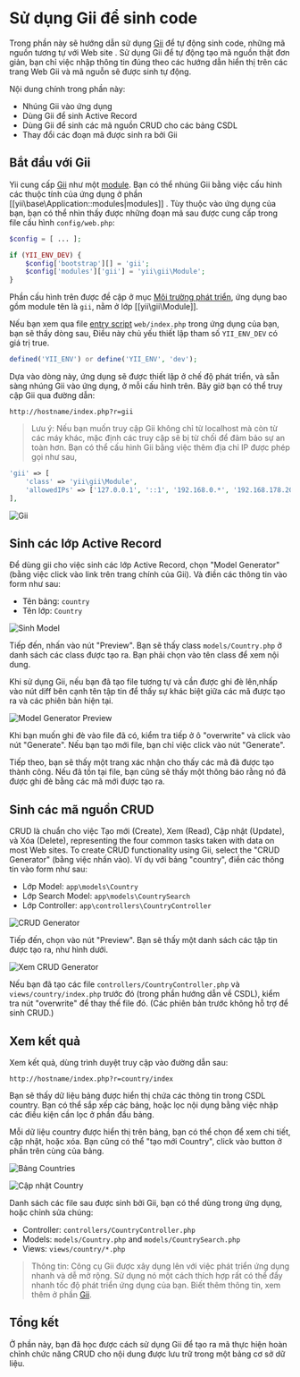 Sử dụng Gii để sinh code
========================

Trong phần này sẽ hướng dẫn sử dụng [Gii](tool-gii.md) để tự động sinh code, những mã nguồn tương tự với Web site
. Sử dụng Gii để tự động tạo mã nguồn thật đơn giản, bạn chỉ việc nhập thông tin đúng theo các hướng dẫn hiển thị trên các trang Web Gii và mã 
nguỗn sẽ được sinh tự động.

Nội dung chính trong phần này:

* Nhúng Gii vào ứng dụng
* Dùng Gii để sinh Active Record
* Dùng Gii để sinh các mã nguồn CRUD cho các bảng CSDL
* Thay đổi các đoạn mã được sinh ra bởi Gii


Bắt đầu với Gii <span id="starting-gii"></span>
------------

Yii cung cấp [Gii](tool-gii.md) như một [module](structure-modules.md). Bạn có thể nhúng Gii
bằng việc cấu hình các thuộc tính của ứng dụng ở phần [[yii\base\Application::modules|modules]] . Tùy thuộc vào ứng dụng của bạn, bạn có thể nhìn thấy được những đoạn mã sau được cung cấp trong file cấu hình `config/web.php`:

```php
$config = [ ... ];

if (YII_ENV_DEV) {
    $config['bootstrap'][] = 'gii';
    $config['modules']['gii'] = 'yii\gii\Module';
}
```

Phần cấu hình trên được đề cập ở mục [Môi trường phát triển](concept-configurations.md#environment-constants),
ứng dụng bao gồm module tên là `gii`, nằm ở lớp [[yii\gii\Module]].

Nếu bạn xem qua file [entry script](structure-entry-scripts.md) `web/index.php` trong ứng dụng của bạn, bạn sẽ thấy dòng sau, 
Điều này chủ yếu thiết lập tham số `YII_ENV_DEV` có giá trị true.

```php
defined('YII_ENV') or define('YII_ENV', 'dev');
```

Dựa vào dòng này, ứng dụng sẽ được thiết lập ở chế độ phát triển, và sẵn sàng nhúng Gii vào ứng dụng, ở mỗi cấu hình trên.
Bây giờ bạn có thể truy cập Gii qua đường dẫn:

```
http://hostname/index.php?r=gii
```

> Lưu ý: Nếu bạn muốn truy cập Gii không chỉ từ localhost mà còn từ các máy khác, mặc định các truy cập sẽ bị từ chối
> để đảm bảo sự an toàn hơn. Bạn có thể cấu hình Gii bằng việc thêm địa chỉ IP được phép gọi như sau,
>
```php
'gii' => [
    'class' => 'yii\gii\Module',
    'allowedIPs' => ['127.0.0.1', '::1', '192.168.0.*', '192.168.178.20'] // thêm những địa chỉ ip
],
```

![Gii](images/start-gii.png)


Sinh các lớp Active Record <span id="generating-ar"></span>
---------------------------------

Để dùng gii cho việc sinh các lớp Active Record, chọn "Model Generator" (bằng việc click vào link trên trang chính của Gii). Và điền các thông tin vào form như sau:

* Tên bảng: `country`
* Tên lớp: `Country`

![Sinh Model](images/start-gii-model.png)

Tiếp đến, nhấn vào nút "Preview". Bạn sẽ thấy class `models/Country.php` ở danh sách các class được tạo ra. Bạn phải chọn vào tên class để xem nội dung.

Khi sử dụng Gii, nếu bạn đã tạo file tương tự và cần được ghi đè lên,nhấp vào nút diff bên cạnh tên tập tin để thấy sự khác biệt giữa các mã được tạo ra và các phiên bản hiện tại.

![Model Generator Preview](images/start-gii-model-preview.png)

Khi bạn muốn ghi đè vào file đã có, kiểm tra tiếp ở ô "overwrite" và click vào nút "Generate". Nếu bạn tạo mới file, bạn chỉ việc click vào nút "Generate". 

Tiếp theo, bạn sẽ thấy
một trang xác nhận cho thấy các mã đã được tạo thành công. Nếu đã tồn tại file, bạn cũng sẽ thấy một thông báo rằng nó đã được ghi đè bằng các mã mới được tạo ra.


Sinh các mã nguồn CRUD <span id="generating-crud"></span>
--------------------

CRUD là chuẩn cho việc Tạo mới (Create), Xem (Read), Cập nhật (Update), và Xóa (Delete), representing the four common tasks taken with data on most Web sites. To create CRUD functionality using Gii, select the "CRUD Generator" (bằng việc nhấn vào). Ví dụ với bảng "country", điền các thông tin vào form như sau:

* Lớp Model: `app\models\Country`
* Lớp Search Model: `app\models\CountrySearch`
* Lớp Controller: `app\controllers\CountryController`

![CRUD Generator](images/start-gii-crud.png)

Tiếp đến, chọn vào nút "Preview". Bạn sẽ thấy một danh sách các tập tin được tạo ra, như hình dưới.

![Xem CRUD Generator](images/start-gii-crud-preview.png)

Nếu bạn đã tạo các file `controllers/CountryController.php` và
`views/country/index.php` trước đó (trong phần hướng dẫn về CSDL), kiểm tra nút "overwrite" để thay thế file đó. (Các phiên bản trước không hỗ trợ để sinh CRUD.)


Xem kết quả <span id="trying-it-out"></span>
-------------

Xem kết quả, dùng trình duyệt truy cập vào đường dẫn sau:

```
http://hostname/index.php?r=country/index
```

Bạn sẽ thấy dữ liệu bảng được hiển thị chứa các thông tin trong CSDL country. Bạn có thể sắp xếp các bảng,
hoặc lọc nội dụng bằng việc nhập các điều kiện cần lọc ở phần đầu bảng.

Mỗi dữ liệu country được hiển thị trên bảng, bạn có thể chọn để xem chi tiết, cập nhật, hoặc xóa.
Bạn cũng có thể "tạo mới Country", click vào button ở phần trên cùng của bảng.

![Bảng Countries](images/start-gii-country-grid.png)

![Cập nhật Country](images/start-gii-country-update.png)

Danh sách các file sau được sinh bởi Gii, bạn có thể dùng trong ứng dụng, hoặc chỉnh sửa chúng:

* Controller: `controllers/CountryController.php`
* Models: `models/Country.php` and `models/CountrySearch.php`
* Views: `views/country/*.php`

> Thông tin: Công cụ Gii được xây dụng lên với việc phát triển ứng dụng nhanh và dễ mở rộng. Sử dụng nó một cách thích hợp
rất có thể đẩy nhanh tốc độ phát triển ứng dụng của bạn. Biết thêm thông tin, xem thêm ở phần [Gii](tool-gii.md).


Tổng kết <span id="summary"></span>
-------

Ở phần này, bạn đã học được cách sử dụng Gii để tạo ra mã thực hiện hoàn chỉnh
chức năng CRUD cho nội dung được lưu trữ trong một bảng cơ sở dữ liệu.
